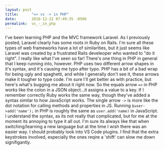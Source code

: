```yaml
---
layout: post
title:      "=> vs -> in PHP"
date:       2018-12-22 07:49:35 -0500
permalink:  vs_-_in_php
---
```



I've been learning PHP and the MVC framework Laravel. As I previously posted, Laravel clearly has some roots in Ruby on Rails. I'm sure all these types of web frameworks have a lot of similarities, but it just seems like Laravel was created by a frustrated Rails develeoper who wanted to "do it right". I really like what I've seen so far!
There's one thing in PHP in general that I keep running into, however. PHP uses two different arrow shapes in it's syntax, and it's causing me typo after typo. PHP has a bit of a bad wrap for being ugly and spaghetti, and while I generally don't see it, these arrows make it tougher to type code. I'm sure I'll get better as with practice, but here's what's bugging me about it right now.
So the equals arrow ```=>``` in PHP works like the colon in a JSON object...it assigns a value to a key. If I remember correctly Ruby works the same way, though they've added a syntax similar to how JavaScript works. The single arrow ```->``` is more like the dot notation for calling methods and properties in JS. Running ```$user->add('name');``` in PHP is roughly the same as ```user.add('name)``` in JavaScript.
I understand the syntax, as its not really that complicated, but for me at the moment its annoying to type it all out. I'm sure its always like that when switching/learning a new language but at the time I wish there was an easier way. I should probably look into VS Code plugins. I find that the extra keystrokes involved, especially the ones reqire a 'shift' can slow me down signifigantly. 
